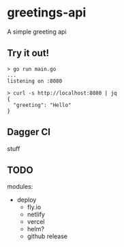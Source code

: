 # greetings-api

A simple greeting api

## Try it out!

```
> go run main.go
...
listening on :8080
```

```
> curl -s http://localhost:8080 | jq
{
  "greeting": "Hello"
}
```
## Dagger CI

stuff

## TODO

modules:
- deploy
    - fly.io
    - netlify
    - vercel
    - helm?
    - github release

